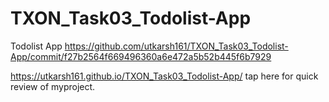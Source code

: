 # TXON_Task03_Todolist-App
Todolist App  https://github.com/utkarsh161/TXON_Task03_Todolist-App/commit/f27b2564f669496360a6e472a5b52b445f6b7929

https://utkarsh161.github.io/TXON_Task03_Todolist-App/ tap here for quick review of myproject.
